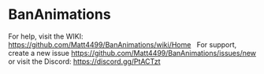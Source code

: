 # BanAnimations
For help, visit the WIKI: https://github.com/Matt4499/BanAnimations/wiki/Home 
&nbsp;
For support, create a new issue https://github.com/Matt4499/BanAnimations/issues/new or visit the Discord: https://discord.gg/PtACTzt

